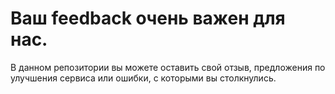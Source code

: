 # Ваш feedback очень важен для нас.
В данном репозитории вы можете оставить свой отзыв, предложения по улучшения сервиса или ошибки, с которыми вы столкнулись.
